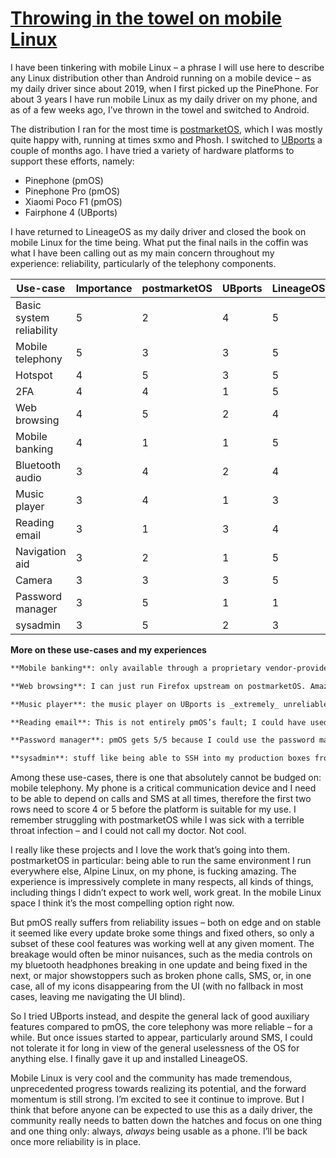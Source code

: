# [Throwing in the towel on mobile Linux](https://drewdevault.com/2023/06/16/Mobile-linux-retrospective.html)

I have been tinkering with mobile Linux – a phrase I will use here to describe any Linux distribution other than Android running on a mobile device – as my daily driver since about 2019, when I first picked up the PinePhone. For about 3 years I have run mobile Linux as my daily driver on my phone, and as of a few weeks ago, I’ve thrown in the towel and switched to Android.

The distribution I ran for the most time is [postmarketOS](https://postmarketos.org/), which I was mostly quite happy with, running at times sxmo and Phosh. I switched to [UBports](https://ubports.com/en/) a couple of months ago. I have tried a variety of hardware platforms to support these efforts, namely:

- Pinephone (pmOS)
- Pinephone Pro (pmOS)
- Xiaomi Poco F1 (pmOS)
- Fairphone 4 (UBports)

I have returned to LineageOS as my daily driver and closed the book on mobile Linux for the time being. What put the final nails in the coffin was what I have been calling out as my main concern throughout my experience: reliability, particularly of the telephony components.

| Use-case | Importance | postmarketOS | UBports | LineageOS |
| --- | --- | --- | --- | --- |
| Basic system reliability | 5 | 2 | 4 | 5 |
| Mobile telephony | 5 | 3 | 3 | 5 |
| Hotspot | 4 | 5 | 3 | 5 |
| 2FA | 4 | 4 | 1 | 5 |
| Web browsing | 4 | 5 | 2 | 4 |
| Mobile banking | 4 | 1 | 1 | 5 |
| Bluetooth audio | 3 | 4 | 2 | 4 |
| Music player | 3 | 4 | 1 | 3 |
| Reading email | 3 | 1 | 3 | 4 |
| Navigation aid | 3 | 2 | 1 | 5 |
| Camera | 3 | 3 | 3 | 5 |
| Password manager | 3 | 5 | 1 | 1 |
| sysadmin | 3 | 5 | 2 | 3 |


**More on these use-cases and my experiences**  
```md
**Mobile banking**: only available through a proprietary vendor-provided Android app. Tried to get it working on Waydroid; did not work on pmOS and almost worked on UBports, but Waydroid is _very_ unreliable. Kind of shit but I don’t have any choice because my bank requires it for 2FA.

**Web browsing**: I can just run Firefox upstream on postmarketOS. Amazing! UBports cannot do this, and the available web browsers are not nearly as pleasant to use. I run Fennic on Android and it’s fine.

**Music player**: the music player on UBports is _extremely_ unreliable.

**Reading email**: This is not entirely pmOS’s fault; I could have used my main client, aerc, which is a testament to pmOS’s general utility, but it is a TUI that is uncomfortable to use on a touchscreen-only device.

**Password manager**: pmOS gets 5/5 because I could use the password manager I wrote myself, [himitsu](https://himitsustore.org/), out of the box. Non-critical use-case because I could just type passwords in manually on the rare occasion I need to use one.

**sysadmin**: stuff like being able to SSH into my production boxes from anywhere to troubleshoot stuff.
```

Among these use-cases, there is one that absolutely cannot be budged on: mobile telephony. My phone is a critical communication device and I need to be able to depend on calls and SMS at all times, therefore the first two rows need to score 4 or 5 before the platform is suitable for my use. I remember struggling with postmarketOS while I was sick with a terrible throat infection – and I could not call my doctor. Not cool.

I really like these projects and I love the work that’s going into them. postmarketOS in particular: being able to run the same environment I run everywhere else, Alpine Linux, on my phone, is fucking amazing. The experience is impressively complete in many respects, all kinds of things, including things I didn’t expect to work well, work great. In the mobile Linux space I think it’s the most compelling option right now.

But pmOS really suffers from reliability issues – both on edge and on stable it seemed like every update broke some things and fixed others, so only a subset of these cool features was working well at any given moment. The breakage would often be minor nuisances, such as the media controls on my bluetooth headphones breaking in one update and being fixed in the next, or major showstoppers such as broken phone calls, SMS, or, in one case, all of my icons disappearing from the UI (with no fallback in most cases, leaving me navigating the UI blind).

So I tried UBports instead, and despite the general lack of good auxiliary features compared to pmOS, the core telephony was more reliable – for a while. But once issues started to appear, particularly around SMS, I could not tolerate it for long in view of the general uselessness of the OS for anything else. I finally gave it up and installed LineageOS.

Mobile Linux is very cool and the community has made tremendous, unprecedented progress towards realizing its potential, and the forward momentum is still strong. I’m excited to see it continue to improve. But I think that before anyone can be expected to use this as a daily driver, the community really needs to batten down the hatches and focus on one thing and one thing only: always, _always_ being usable as a phone. I’ll be back once more reliability is in place.

